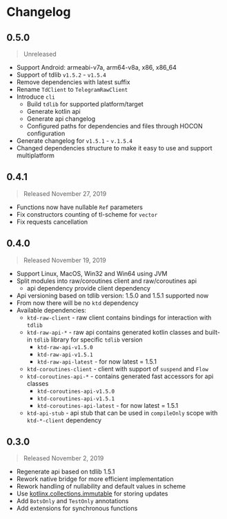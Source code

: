 # Changelog

## 0.5.0
> Unreleased
- Support Android: armeabi-v7a, arm64-v8a, x86, x86_64
- Support of tdlib `v1.5.2` - `v1.5.4`
- Remove dependencies with latest suffix
- Rename `TdClient` to `TelegramRawClient`
- Introduce `cli`
  - Build `tdlib` for supported platform/target
  - Generate kotlin api
  - Generate api changelog
  - Configured paths for dependencies and files through HOCON configuration
- Generate changelog for `v1.5.1` - `v.1.5.4` 
- Changed dependencies structure to make it easy to use and support multiplatform


## 0.4.1
> Released November 27, 2019
- Functions now have nullable `Ref` parameters
- Fix constructors counting of tl-scheme for `vector`
- Fix requests cancellation

## 0.4.0
> Released November 19, 2019
- Support Linux, MacOS, Win32 and Win64 using JVM
- Split modules into raw/coroutines client and raw/coroutines api
  - api dependency provide client dependency
- Api versioning based on tdlib version: 1.5.0 and 1.5.1 supported now
- From now there will be no `ktd` dependency
- Available dependencies:
  - `ktd-raw-client` - raw client contains bindings for interaction with `tdlib`
  - `ktd-raw-api-*` - raw api contains generated kotlin classes and built-in `tdlib` library for specific `tdlib` version
    - `ktd-raw-api-v1.5.0` 
    - `ktd-raw-api-v1.5.1`
    - `ktd-raw-api-latest` - for now latest = 1.5.1
  - `ktd-coroutines-client` - client with support of `suspend` and `Flow`
  - `ktd-coroutines-api-*` - contains generated fast accessors for api classes
    - `ktd-coroutines-api-v1.5.0` 
    - `ktd-coroutines-api-v1.5.1` 
    - `ktd-coroutines-api-latest`  - for now latest = 1.5.1
  - `ktd-api-stub` - api stub that can be used in `compileOnly` scope with `ktd-*-client` dependency

## 0.3.0
> Released November 2, 2019
- Regenerate api based on tdlib 1.5.1
- Rework native bridge for more efficient implementation
- Rework handling of nullability and default values in scheme
- Use [kotlinx.collections.immutable](https://github.com/Kotlin/kotlinx.collections.immutable) for storing updates
- Add `BotsOnly` and `TestOnly` annotations
- Add extensions for synchronous functions
